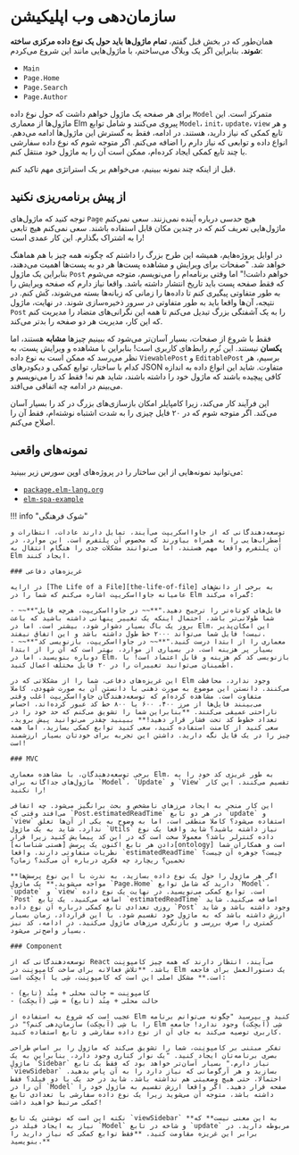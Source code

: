 # سازمان‌دهی وب اپلیکیشن

همان‌طور که در بخش قبل گفتم، **تمام ماژول‌ها باید حول یک نوع داده مرکزی ساخته شوند.** بنابراین اگر یک وبلاگ می‌ساختم، با ماژول‌هایی مانند این شروع می‌کردم:

- `Main`
- `Page.Home`
- `Page.Search`
- `Page.Author`

برای هر صفحه یک ماژول خواهم داشت که حول نوع داده `Model` متمرکز است. این ماژول‌ها از معماری Elm پیروی می‌کنند و شامل توابع `Model`، `init`، `update`، `view` و هر تابع کمکی که نیاز دارید، هستند. در ادامه، فقط به گسترش این ماژول‌ها ادامه می‌دهم. انواع داده و توابعی که نیاز دارم را اضافه می‌کنم. اگر متوجه شوم که نوع داده سفارشی با چند تابع کمکی ایجاد کرده‌ام، ممکن است آن را به ماژول خود منتقل کنم.

قبل از اینکه چند نمونه ببینیم، می‌خواهم بر یک استراتژی مهم تاکید کنم.

## از پیش برنامه‌ریزی نکنید

توجه کنید که ماژول‌های `Page` هیچ حدسی درباره آینده نمی‌زنند. سعی نمی‌کنم ماژول‌هایی تعریف کنم که در چندین مکان قابل استفاده باشند. سعی نمی‌کنم هیچ تابعی را به اشتراک بگذارم. این کار عمدی است!

در اوایل پروژه‌هایم، همیشه این طرح بزرگ را داشتم که چگونه همه چیز با هم هماهنگ خواهد شد. "صفحات برای ویرایش و مشاهده پست‌ها هر دو به پست‌ها اهمیت می‌دهند، بنابراین یک ماژول `Post` خواهم داشت!" اما وقتی برنامه‌ام را می‌نویسم، متوجه می‌شوم که فقط صفحه پست باید تاریخ انتشار داشته باشد. واقعا نیاز دارم که صفحه ویرایش را به طور متفاوتی پیگیری کنم تا داده‌ها را زمانی که زبانه‌ها بسته می‌شوند، کَش کنم. در نتیجه، آن‌ها واقعا باید به طور متفاوتی در سرور ذخیره‌سازی شوند. در نهایت، ماژول `Post` را به یک آشفتگی بزرگ تبدیل می‌کنم تا همه این نگرانی‌های متضاد را مدیریت کنم که این کار، مدیریت هر دو صفحه را بدتر می‌کند.

فقط با شروع از صفحات، بسیار آسان‌تر می‌شود که ببینیم چیزها **مشابه** هستند، اما **یکسان** نیستند. این نُرم رابط‌های کاربری است! بنابراین با مشاهده و ویرایش پست، به نظر می‌رسد که ممکن است به نوع داده `ViewablePost` و `EditablePost` برسیم، هر کدام با ساختار، توابع کمکی و دیکودرهای JSON متفاوت. شاید این انواع داده به اندازه کافی پیچیده باشند که ماژول خود را داشته باشند، شاید هم نه! فقط کد را می‌نویسم و می‌بینم در ادامه چه اتفاقی می‌افتد.

این فرآیند کار می‌کند، زیرا کامپایلر امکان بازسازی‌های بزرگ در کد را بسیار آسان می‌کند. اگر متوجه شوم که در ۲۰ فایل چیزی را به شدت اشتباه نوشته‌ام، فقط آن را اصلاح می‌کنم.

## نمونه‌های واقعی

می‌توانید نمونه‌هایی از این ساختار را در پروژه‌های اوپن سورس زیر ببینید:

- [`package.elm-lang.org`][gh-elm-packages]
- [`elm-spa-example`][gh-elm-spa]

!!! info "شوک فرهنگی"

	توسعه‌دهندگانی که از جاوااسکریپت می‌آیند، تمایل دارند عادات، انتظارات و اضطراب‌هایی را به همراه بیاورند که مخصوص آن پلتفرم است. این موارد، در آن پلتفرم واقعا مهم هستند، اما می‌توانند مشکلات جدی را هنگام انتقال به Elm ایجاد کنند.

	### غریزه‌های دفاعی

	در ارایه [The Life of a File][the-life-of-file] به برخی از دانش‌های عامیانه جاوااسکریپت اشاره می‌کنم که شما را در Elm گمراه می‌کند:

	- ~~**"فایل‌های کوتاه‌تر را ترجیح دهید."**~~ در جاوااسکریپت، هرچه فایل شما طولانی‌تر باشد، احتمال اینکه یک تغییر پنهانی داشته باشید که باعث بروز یک باگ بسیار دشوار شود، بیشتر است. اما در Elm، این امکان‌پذیر نیست! فایل شما می‌تواند ۲۰۰۰ خط طول داشته باشد و این اتفاق نیفتد.
	- ~~**"معماری را از ابتدا درست کنید."**~~ در جاوااسکریپت، بازنویسی کد بسیار پر هزینه است. در بسیاری از موارد، بهتر است که آن را از ابتدا دوباره بنویسید. اما در Elm، بازنویسی کد کم هزینه و قابل اعتماد است! با اطمینان می‌توانید تغییرات را در ۲۰ فایل مختلف اعمال کنید.

	این غریزه‌های دفاعی، شما را از مشکلاتی که در Elm وجود ندارد، محافظت می‌کنند. دانستن این موضوع به صورت ذهنی با دانستن آن به صورت شهودی، کاملا متفاوت است. مشاهده کرده‌ام که توسعه‌دهندگان جاوااسکریپت اغلب وقتی می‌بینند فایل‌ها از مرز ۴۰۰، ۶۰۰ یا ۸۰۰ خط کد عبور کرده‌اند، احساس ناراحتی عمیقی می‌کنند. **بنابراین شما را تشویق می‌کنم که حد خود را در تعداد خطوط کد تحت فشار قرار دهید!** ببینید چقدر می‌توانید پیش بروید. سعی کنید از کامنت استفاده کنید، سعی کنید توابع کمکی بسازید، اما همه چیز را در یک فایل نگه دارید. داشتن این تجربه برای خودتان بسیار ارزشمند است!

	### MVC

	برخی توسعه‌دهندگان، با مشاهده معماری Elm، به طور غریزی کد خود را به ماژول‌های جداگانه برای `Model`، `Update` و `View` تقسیم می‌کنند. این کار را نکنید!

	این کار منجر به ایجاد مرزهای نامشخص و بحث برانگیز می‌شود. چه اتفاقی می‌افتد وقتی که `Post.estimatedReadTime` در هر دو تابع `update` و `view` استفاده می‌شود؟ کاملا منطقی است، اما به وضوح به یکی از آن‌ها تعلق ندارد. شاید به یک ماژول `Utils` نیاز داشته باشید؟ شاید واقعا یک نوع داده کنترلر باشد؟ معمولا سخت است که در این کد پیمایش کنید زیرا قرار دادن هر تابع اکنون یک پرسش [هستی شناسانه][ontology] است و همکاران شما نظریات متفاوتی دارند. واقعا `estimatedReadTime` چیست؟ جوهره آن چیست؟ تخمین؟ ریچارد چه فکری درباره آن می‌کند؟ زمان؟

	**اگر هر ماژول را حول یک نوع داده بسازید، به ندرت با این نوع پرسش‌ها مواجه می‌شوید.** یک ماژول `Page.Home` دارید که شامل توابع `Model`، `update` و `view` است. توابع کمکی می‌نویسید. در نهایت یک نوع داده `Post` اضافه می‌کنید. یک تابع `estimatedReadTime` اضافه می‌کنید. شاید روزی تعدادی تابع کمکی درباره آن نوع داده `Post` وجود داشته باشد و شاید ارزش داشته باشد که به ماژول خود تقسیم شود. با این قرارداد، زمان بسیار کمتری را صرف بررسی و بازنگری مرزهای ماژول می‌کنید. در ادامه، کد نیز بسیار واضح‌تر می‌شود.

	### Component

	توسعه‌دهندگانی که از React می‌آیند، انتظار دارند که همه چیز کامپونِنت باشد. **تلاش فعالانه برای ساخت کامپونِنت در Elm یک دستورالعمل برای فاجعه است.** مشکل اصلی این است که کامپونِنت، شِی یا آبجِکت است:

	- کامپونِنت = حالت محلی + مِتُد (تابع)
	- حالت محلی + مِتُد (تابع) = شِی (آبجِکت)

	عجیب است که شروع به استفاده از Elm کنید و بپرسید "چگونه می‌توانم برنامه را با شِی (آبجِکت) سازمان‌دهی کنم؟" در Elm شِی (آبجِکت) وجود ندارد! جامعه کاربری توصیه می‌کند به جای آن از نوع داده سفارشی و تابع استفاده کنید.

	تفکر مبتنی بر کامپونِنت، شما را تشویق می‌کند که ماژول را بر اساس طراحی بصری برنامه‌تان ایجاد کنید. "یک نوار کناری وجود دارد، بنابراین به یک ماژول `Sidebar` نیاز دارم." بسیار آسان‌تر خواهد بود که فقط یک تابع `viewSidebar` بسازید و هر آرگومانی که نیاز دارد را به آن پاس بدهید. احتمالا، حتی هیچ وضعیتی هم نداشته باشد. شاید در حد یک یا دو فیلد؟ فقط آن را در `Model` صفحه قرار دهید. اگر واقعا ارزش تقسیم به ماژول خود را داشته باشد، متوجه آن می‌شوید زیرا یک نوع داده سفارشی با تعدادی تابع کمکی مرتبط خواهید داشت!

	نکته این است که نوشتن یک تابع `viewSidebar` **به این معنی نیست** که نیاز به ایجاد فیلد در `Model` و شاخه در تابع `update` مربوطه دارید. در برابر این غریزه مقاومت کنید. **فقط توابع کمکی که نیاز دارید را بنویسید.**

[gh-elm-packages]: https://github.com/elm/package.elm-lang.org
[gh-elm-spa]: https://github.com/rtfeldman/elm-spa-example
[the-life-of-file]: https://youtu.be/XpDsk374LDE
[ontology]: https://en.wikipedia.org/wiki/Ontology